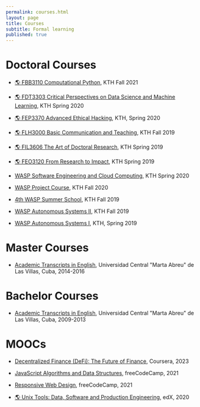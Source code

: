 ```yaml
---
permalink: courses.html
layout: page
title: Courses
subtitle: Formal learning
published: true
---
```


<!-- Carbon ads -->
<div class="cesarcarbon">
   <script async type="text/javascript" src="//cdn.carbonads.com/carbon.js?serve=CESI52JM&placement=wwwcesarsotovaleronet" id="_carbonads_js"></script>
</div>

# Doctoral Courses

- [:earth_americas: FBB3110 Computational Python](https://www.kth.se/student/kurser/kurs/FBB3110?l=en), KTH Fall 2021

- [:earth_americas: FDT3303 Critical Perspectives on Data Science and Machine Learning](https://www.kth.se/student/kurser/kurs/FDT3303?l=en), KTH Spring 2020

- [:earth_americas: FEP3370 Advanced Ethical Hacking](https://www.kth.se/student/kurser/kurs/FEP3370?l=en), KTH, Spring 2020

- [:earth_americas: FLH3000 Basic Communication and Teaching](https://www.kth.se/student/kurser/kurs/FLH3000), KTH Fall 2019

- [:earth_americas: FIL3606 The Art of Doctoral Research](https://www.kth.se/student/kurser/kurs/FIL3606?l=en), KTH Spring 2019

- [:earth_americas: FEO3120 From Research to Impact](https://www.kth.se/student/kurser/kurs/FEO3120?l=en), KTH Spring 2019

- [WASP Software Engineering and Cloud Computing](../files/certificates/Certificate_WASP_SECC2019_Cesar.pdf), KTH Spring 2020

- [WASP Project Course](../files/certificates/Certificate_WASP_Project2019_Cesar.pdf), KTH  Fall 2020

- [4th WASP Summer School](../files/certificates/Certificate_WASP_Summer_School_2019_Cesar.pdf), KTH Fall 2019

- [WASP Autonomous Systems II](../files/certificates/Certificate_WASP_AS2_Cesar.pdf), KTH Fall 2019

- [WASP Autonomous Systems I](../files/certificates/Certificate_WASP_AS1_Cesar.pdf), KTH, Spring 2019

# Master Courses

- [Academic Transcripts in English](../files/certificates/MSc_Academis_Transcript-eng.pdf), Universidad Central "Marta Abreu" de Las Villas, Cuba, 2014-2016

# Bachelor Courses

- [Academic Transcripts in English](../files/certificates/BSc_Academis_Transcript-eng.pdf), Universidad Central "Marta Abreu" de Las Villas, Cuba, 2009-2013


# MOOCs

- [Decentralized Finance (DeFi): The Future of Finance](https://coursera.org/share/134443f801ca6af78bb17ded1d0d7d2c), Coursera, 2023

- [JavaScript Algorithms and Data Structures](https://www.freecodecamp.org/certification/cesarsotovalero/javascript-algorithms-and-data-structures), freeCodeCamp, 2021

- [Responsive Web Design](https://www.freecodecamp.org/certification/cesarsotovalero/responsive-web-design), freeCodeCamp, 2021

- [:earth_americas: Unix Tools: Data, Software and Production Engineering](https://courses.edx.org/certificates/e922632cec44445ea8d1f534d64f7d8a), edX, 2020
